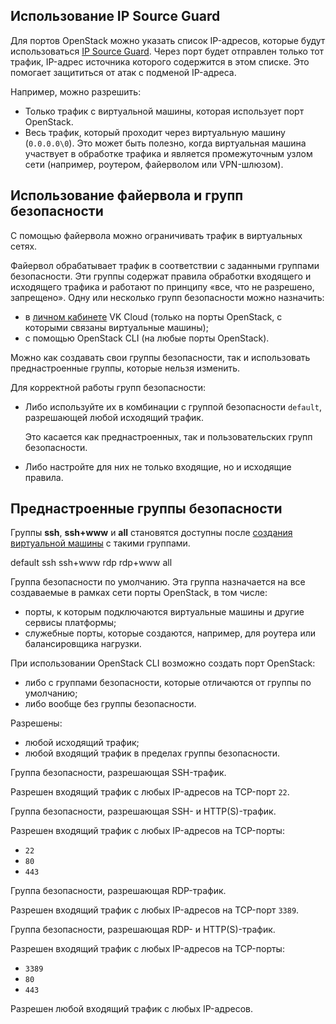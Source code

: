 ## Использование IP Source Guard

Для портов OpenStack можно указать список IP-адресов, которые будут использоваться [IP Source Guard](http://xgu.ru/wiki/IP_Source_Guard).
Через порт будет отправлен только тот трафик, IP-адрес источника которого содержится в этом списке. Это помогает защититься от атак с подменой IP-адреса.

Например, можно разрешить:

- Только трафик с виртуальной машины, которая использует порт OpenStack.
- Весь трафик, который проходит через виртуальную машину (`0.0.0.0\0`). Это может быть полезно, когда виртуальная машина участвует в обработке трафика и является промежуточным узлом сети (например, роутером, файерволом или VPN-шлюзом).

## Использование файервола и групп безопасности

С помощью файервола можно ограничивать трафик в виртуальных сетях.

Файервол обрабатывает трафик в соответствии с заданными группами безопасности. Эти группы содержат правила обработки входящего и исходящего трафика и работают по принципу «все, что не разрешено, запрещено». Одну или несколько групп безопасности можно назначить:

- в [личном кабинете](https://mcs.mail.ru/app/) VK Cloud (только на порты OpenStack, с которыми связаны виртуальные машины);
- с помощью OpenStack CLI (на любые порты OpenStack).

Можно как создавать свои группы безопасности, так и использовать преднастроенные группы, которые нельзя изменить.

Для корректной работы групп безопасности:

- Либо используйте их в комбинации с группой безопасности `default`, разрешающей любой исходящий трафик.

  Это касается как преднастроенных, так и пользовательских групп безопасности.

- Либо настройте для них не только входящие, но и исходящие правила.

## Преднастроенные группы безопасности

<warn>

Группы **ssh**, **ssh+www** и **all** становятся доступны после [создания виртуальной машины](../../../../base/iaas/vm-start/vm-quick-create) с такими группами.

</warn>

<tabs>
<tablist>
<tab>default</tab>
<tab>ssh</tab>
<tab>ssh+www</tab>
<tab>rdp</tab>
<tab>rdp+www</tab>
<tab>all</tab>
</tablist>
<tabpanel>

Группа безопасности по умолчанию. Эта группа назначается на все создаваемые в рамках сети порты OpenStack, в том числе:

- порты, к которым подключаются виртуальные машины и другие сервисы платформы;
- служебные порты, которые создаются, например, для роутера или балансировщика нагрузки.

<info>

При использовании OpenStack CLI возможно создать порт OpenStack:

- либо с группами безопасности, которые отличаются от группы по умолчанию;
- либо вообще без группы безопасности.

</info>

Разрешены:

- любой исходящий трафик;
- любой входящий трафик в пределах группы безопасности.

</tabpanel>
<tabpanel>

Группа безопасности, разрешающая SSH-трафик.

Разрешен входящий трафик с любых IP-адресов на TCP-порт `22`.

</tabpanel>
<tabpanel>

Группа безопасности, разрешающая SSH- и HTTP(S)-трафик.

Разрешен входящий трафик с любых IP-адресов на TCP-порты:

- `22`
- `80`
- `443`

</tabpanel>
<tabpanel>

Группа безопасности, разрешающая RDP-трафик.

Разрешен входящий трафик с любых IP-адресов на TCP-порт `3389`.

</tabpanel>
<tabpanel>

Группа безопасности, разрешающая RDP- и HTTP(S)-трафик.

Разрешен входящий трафик с любых IP-адресов на TCP-порты:

- `3389`
- `80`
- `443`

</tabpanel>
<tabpanel>

Разрешен любой входящий трафик с любых IP-адресов.

</tabpanel>
</tabs>
